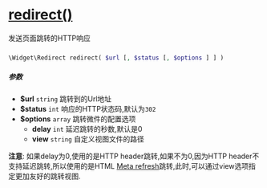 [redirect()](http://twinh.github.com/widget/api/redirect)
=========================================================

发送页面跳转的HTTP响应

### 
```php
\Widget\Redirect redirect( $url [, $status [, $options ] ] )
```

##### 参数
* **$url** `string` 跳转到的Url地址
* **$status** `int` 响应的HTTP状态码,默认为`302`
* **$options** `array` 跳转微件的配置选项
   *  **delay** `int` 延迟跳转的秒数,默认是0
   *  **view** `string` 自定义视图文件的路径


**注意**: 如果delay为0,使用的是HTTP header跳转,如果不为0,因为HTTP header不支持延迟跳转,所以使用的是HTML [Meta refresh](http://en.wikipedia.org/wiki/Meta_refresh)跳转,此时,可以通过view选项指定更加友好的跳转视图.

